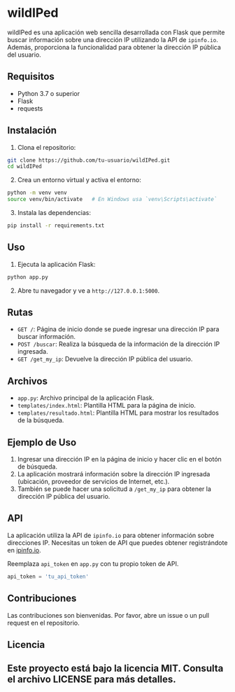 # wildIPed

wildIPed es una aplicación web sencilla desarrollada con Flask que permite buscar información sobre una dirección IP utilizando la API de `ipinfo.io`. Además, proporciona la funcionalidad para obtener la dirección IP pública del usuario.

## Requisitos

- Python 3.7 o superior
- Flask
- requests

## Instalación

1. Clona el repositorio:

```bash
git clone https://github.com/tu-usuario/wildIPed.git
cd wildIPed
```

2. Crea un entorno virtual y activa el entorno:

```bash
python -m venv venv
source venv/bin/activate   # En Windows usa `venv\Scripts\activate`
```

3. Instala las dependencias:

```bash
pip install -r requirements.txt
```

## Uso

1. Ejecuta la aplicación Flask:

```bash
python app.py
```

2. Abre tu navegador y ve a `http://127.0.0.1:5000`.

## Rutas

- `GET /`: Página de inicio donde se puede ingresar una dirección IP para buscar información.
- `POST /buscar`: Realiza la búsqueda de la información de la dirección IP ingresada.
- `GET /get_my_ip`: Devuelve la dirección IP pública del usuario.

## Archivos

- `app.py`: Archivo principal de la aplicación Flask.
- `templates/index.html`: Plantilla HTML para la página de inicio.
- `templates/resultado.html`: Plantilla HTML para mostrar los resultados de la búsqueda.

## Ejemplo de Uso

1. Ingresar una dirección IP en la página de inicio y hacer clic en el botón de búsqueda.
2. La aplicación mostrará información sobre la dirección IP ingresada (ubicación, proveedor de servicios de Internet, etc.).
3. También se puede hacer una solicitud a `/get_my_ip` para obtener la dirección IP pública del usuario.

## API

La aplicación utiliza la API de `ipinfo.io` para obtener información sobre direcciones IP. Necesitas un token de API que puedes obtener registrándote en [ipinfo.io](https://ipinfo.io/signup).

Reemplaza `api_token` en `app.py` con tu propio token de API.

```python
api_token = 'tu_api_token'
```

## Contribuciones

Las contribuciones son bienvenidas. Por favor, abre un issue o un pull request en el repositorio.

## Licencia

Este proyecto está bajo la licencia MIT. Consulta el archivo LICENSE para más detalles.
--
